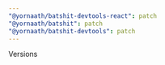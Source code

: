 ```yaml
---
"@yornaath/batshit-devtools-react": patch
"@yornaath/batshit": patch
"@yornaath/batshit-devtools": patch
---
```


Versions
